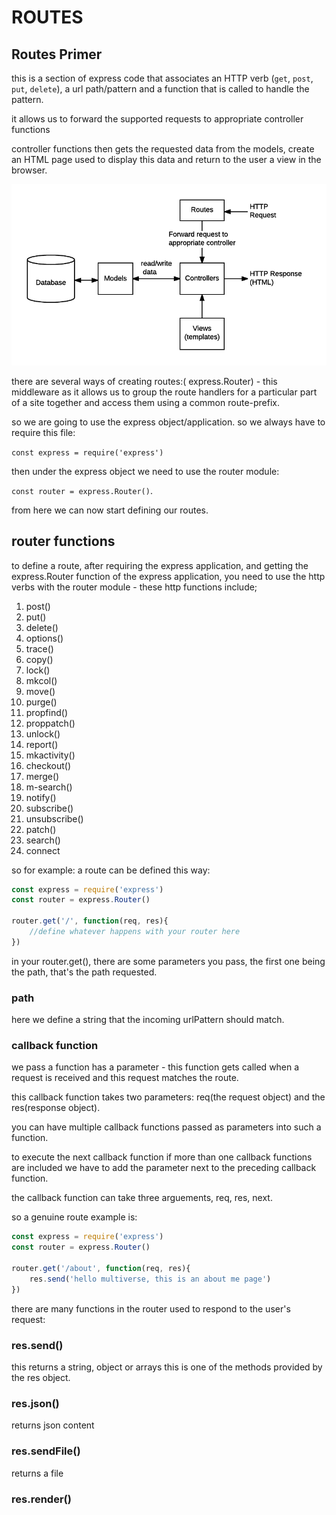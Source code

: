 # ROUTES

## Routes Primer

this is a section  of express code that associates an HTTP verb (`get`, `post`, `put`, `delete`), a url path/pattern and a function that is called to handle the pattern.

it allows us to forward the supported requests to appropriate controller functions

controller functions then gets the requested data from the models, create an HTML page used to display this data and return to the user a view in the browser.

![model-view-controller](images/mvc_express.png)

there are several ways of creating routes:( express.Router) - this middleware as it allows us to group the route handlers for a particular part of a site together and access them using a common route-prefix.

so we are going to use the express object/application. so we always have to require this file:

`const express = require('express')`

then under the express object we need to use the router module:

`const router = express.Router()`.

from here we can now start defining our routes.

## router functions

to define a route, after requiring the express application, and getting the express.Router function of the express application, you need to use the http verbs with the router module - these http functions include;

1. post()
2. put()
3. delete()
4. options()
5. trace()
6. copy()
7. lock()
8. mkcol()
9. move()
10. purge()
11. propfind()
12. proppatch()
13. unlock()
14. report()
15. mkactivity()
16. checkout()
17. merge()
18. m-search()
19. notify()
20. subscribe()
21. unsubscribe()
22. patch()
23. search()
24. connect

so for example: a route can be defined this way:

```javascript
const express = require('express')
const router = express.Router()

router.get('/', function(req, res){
    //define whatever happens with your router here
})
```

in your router.get(), there are some parameters you pass, the first one being the path, that's the path requested.

### path

here we define a string that the incoming urlPattern should match.

### callback function

we pass a function has a parameter - this function gets called when a request is received and this request matches the route.

this callback function takes two parameters: req(the request object) and the res(response object).

you can have multiple callback functions passed as parameters into such a function.

to execute the next callback function if more than one callback functions are included we have to add the parameter next to the preceding callback function.

the callback function can take three arguements, req, res, next.

so a genuine route example is:

```javascript
const express = require('express')
const router = express.Router()

router.get('/about', function(req, res){
    res.send('hello multiverse, this is an about me page')
})
```

there are many functions in the router used to respond to the user's request:

### res.send()

this returns a string, object or arrays this is one of the methods provided by the res object.

### res.json()

returns json content

### res.sendFile()

returns a file

### res.render()

